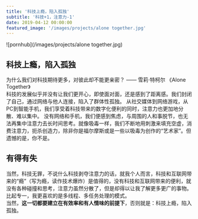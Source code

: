 ```yaml
---
title: '科技上瘾，陷入孤独'
subtitle: '科技+1，注意力-1'
date: 2019-04-12 00:00:00
featured_image: '/images/projects/alone together.jpg'
---
```


![pornhub](/images/projects/alone together.jpg)

## 科技上瘾，陷入孤独
为什么我们对科技期待更多，对彼此却不能更亲密？ —— 雪莉·特柯尔 《Alone Together》  
科技的发展似乎并没有让我们更开心，即使面对面，还是感到了距离感。我们封闭了自己，通过网络与他人连接，陷入了群体性孤独。
从社交媒体到网络游戏，从PC到智能手机，我们享受着科技带来的数字化便利的同时，注意力也更加地分散、难以集中。
没有网络和手机，我们便感到焦虑，与周围的人和事脱节，也无法再集中注意力去长时间思考。就像吸毒一样，我们不断地用刺激来填充空虚，消费注意力，扼杀创造力，除非你是福尔摩斯或是一些以吸毒为创作的“艺术家”。但遗憾的是，你不是。  

## 有得有失
当然，科技无罪，不说什么科技剥夺注意力的话，就我个人而言，科技和互联网带来的“瘾”（写为瘾，读作技术爆炸）是值得的，没有科技和互联网带来的便利，就没有各种碰撞和思考，注意力虽然分散了，但是却得以让我了解更多更广的事物。比起专一，我更喜欢的是多线程、多任务处理的模式。  
当然，**这一切都要建立在有效率和有人情味的前提下**，否则就是：科技上瘾，陷入孤独。
